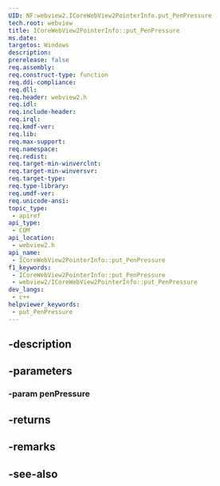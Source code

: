 ```yaml
---
UID: NF:webview2.ICoreWebView2PointerInfo.put_PenPressure
tech.root: webview
title: ICoreWebView2PointerInfo::put_PenPressure
ms.date: 
targetos: Windows
description: 
prerelease: false
req.assembly: 
req.construct-type: function
req.ddi-compliance: 
req.dll: 
req.header: webview2.h
req.idl: 
req.include-header: 
req.irql: 
req.kmdf-ver: 
req.lib: 
req.max-support: 
req.namespace: 
req.redist: 
req.target-min-winverclnt: 
req.target-min-winversvr: 
req.target-type: 
req.type-library: 
req.umdf-ver: 
req.unicode-ansi: 
topic_type:
 - apiref
api_type:
 - COM
api_location:
 - webview2.h
api_name:
 - ICoreWebView2PointerInfo::put_PenPressure
f1_keywords:
 - ICoreWebView2PointerInfo::put_PenPressure
 - webview2/ICoreWebView2PointerInfo::put_PenPressure
dev_langs:
 - c++
helpviewer_keywords:
 - put_PenPressure
---
```


## -description

## -parameters

### -param penPressure

## -returns

## -remarks

## -see-also

